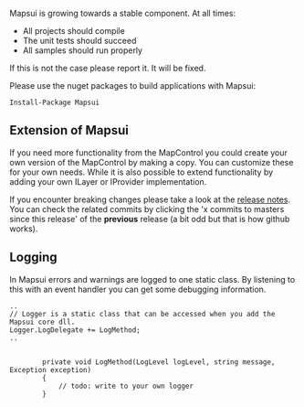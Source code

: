 Mapsui is growing towards a stable component. At all times:
- All projects should compile
- The unit tests should succeed
- All samples should run properly

If this is not the case please report it. It will be fixed.

Please use the nuget packages to build applications with Mapsui:

```Install-Package Mapsui```

## Extension of Mapsui
If you need more functionality from the MapControl you could create your own version of the MapControl by making a copy. You can customize these for your own needs. While it is also possible to extend functionality by adding your own ILayer or IProvider implementation.

If you encounter breaking changes please take a look at the [release notes](https://github.com/pauldendulk/Mapsui/releases). You can check the related commits by clicking the 'x commits to masters since this release' of the **previous** release (a bit odd but that is how github works).

## Logging
In Mapsui errors and warnings are logged to one static class. By listening to this with an event handler you can get some debugging information. 

```
..
// Logger is a static class that can be accessed when you add the Mapsui core dll.
Logger.LogDelegate += LogMethod;
..


        private void LogMethod(LogLevel logLevel, string message, Exception exception)
        {
            // todo: write to your own logger
        }
``` 